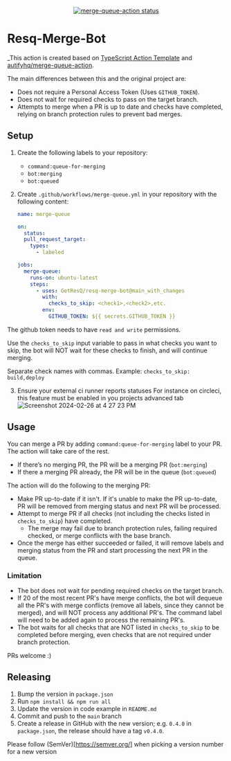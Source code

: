 <p align="center">
  <a href="https://github.com/autifyhq/merge-queue-action/actions"><img alt="merge-queue-action status" src="https://github.com/autifyhq/merge-queue-action/workflows/build-test/badge.svg"></a>
</p>

# Resq-Merge-Bot

\_This action is created based on [TypeScript Action Template](https://github.com/actions/typescript-action) and [autifyhq/merge-queue-action](https://github.com/autifyhq/merge-queue-action).

The main differences between this and the original project are:

- Does not require a Personal Access Token (Uses `GITHUB_TOKEN`).
- Does not wait for required checks to pass on the target branch.
- Attempts to merge when a PR is up to date and checks have completed, relying on branch protection rules to prevent bad merges.

## Setup

1. Create the following labels to your repository:
   - `command:queue-for-merging`
   - `bot:merging`
   - `bot:queued`
2. Create `.github/workflows/merge-queue.yml` in your repository with the following content:

   ```yml
   name: merge-queue

   on:
     status:
     pull_request_target:
       types:
         - labeled

   jobs:
     merge-queue:
       runs-on: ubuntu-latest
       steps:
         - uses: GetResQ/resq-merge-bot@main_with_changes
           with:
             checks_to_skip: <check1>,<check2>,etc.
           env:
             GITHUB_TOKEN: ${{ secrets.GITHUB_TOKEN }}
   ```

The github token needs to have `read and write` permissions.

Use the `checks_to_skip` input variable to pass in what checks you want to skip, the bot will NOT wait for these checks to finish, and will continue merging.

Separate check names with commas.
Example: `checks_to_skip: build,deploy`

3. Ensure your external ci runner reports statuses
   For instance on circleci, this feature must be enabled in you projects advanced tab
   ![Screenshot 2024-02-26 at 4 27 23 PM](https://github.com/GetResQ/resq-merge-bot/assets/22199431/dff4d535-ebbd-429a-a6e8-c61025966ce4)

## Usage

You can merge a PR by adding `command:queue-for-merging` label to your PR. The action will take care of the rest.

- If there’s no merging PR, the PR will be a merging PR (`bot:merging`)
- If there a merging PR already, the PR will be in the queue (`bot:queued`)

The action will do the following to the merging PR:

- Make PR up-to-date if it isn't. If it's unable to make the PR up-to-date, PR will be removed from merging status and next PR will be processed.
- Attempt to merge PR if all checks (not including the checks listed in `checks_to_skip`) have completed.
  - The merge may fail due to branch protection rules, failing required checked, or merge conflicts with the base branch.
- Once the merge has either succeeded or failed, it will remove labels and merging status from the PR and start processing the next PR in the queue.

### Limitation

- The bot does not wait for pending required checks on the target branch.
- If 20 of the most recent PR's have merge conflicts, the bot will dequeue all the PR's with merge conflicts (remove all labels, since they cannot be merged), and will NOT process any additional PR's. The command label will need to be added again to process the remaining PR's.
- The bot waits for all checks that are NOT listed in `checks_to_skip` to be completed before merging, even checks that are not required under branch protection.

PRs welcome :)

## Releasing

1. Bump the version in `package.json`
2. Run `npm install && npm run all`
3. Update the version in code example in `README.md`
4. Commit and push to the `main` branch
5. Create a release in GitHub with the new version; e.g. `0.4.0` in `package.json`, the release should have a tag `v0.4.0`.

Please follow (SemVer)[https://semver.org/] when picking a version number for a new version
